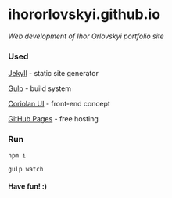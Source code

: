 # ihororlovskyi.github.io

_Web development of Ihor Orlovskyi portfolio site_

### Used

[Jekyll](https://jekyllrb.com) - static site generator

[Gulp](http://gulpjs.com) - build system

[Coriolan UI](https://coriolan-ui.github.io) - front-end concept

[GitHub Pages](https://pages.github.com) - free hosting

### Run

`npm i`

`gulp watch`

#### Have fun! :)
